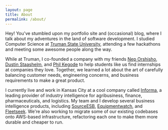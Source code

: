 ```yaml
---
layout: page
title: About
permalink: /about/
---
```


Hey! You've stumbled upon my portfolio site and (occasional) blog, where I talk
about my adventures in the land of software development. I studied Computer
Science at [Truman State University](https://www.truman.edu), attending a few
hackathons and meeting some awesome people along the way.

While at Truman, I co-founded a company with my friends 
[Nep Orshisho](https://www.linkedin.com/in/neporshiso),
[Dustin Staashelm](https://www.linkedin.com/in/dustin-staashelm-19091174),
and [Phil Kegode](https://www.linkedin.com/in/phil-kegode-1109656b) to help students like
us find internships at companies they love. Together, we learned a lot about the
art of carefully balancing customer needs, engineering concerns, and business
requirements to make a great product.

I currently live and work in Kansas City at a cool company called
[Informa](https://informa.com), a leading provider of industry intelligence for
agribusiness, finance, pharmaceuticals, and
logistics. My team and I develop several business intelligence products,
including [SourceESB](https://sourceesb.com),
[Equipmentwatch](https://equipmentwatch.com), and
[Fleetseek](https://fleetseek.com). We're also working to migrate some of our existing codebases
onto AWS-based infrastructure, refactoring each one to make them more durable
and cheaper to run. 


